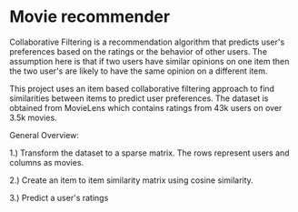 # Movie recommender
Collaborative Filtering is a recommendation algorithm that predicts user's preferences based on the ratings or the behavior of other users. The assumption here is that if two users have similar opinions on one item then the two user's are likely to have the same opinion on a different item. 

This project uses an item based collaborative filtering approach to find similarities between items to predict user preferences. The dataset is obtained from MovieLens which contains ratings from 43k users on over 3.5k movies.

General Overview:

1.) Transform the dataset to a sparse matrix. The rows represent users and columns as movies.

2.) Create an item to item similarity matrix using cosine similarity. 

3.) Predict a user's ratings 
